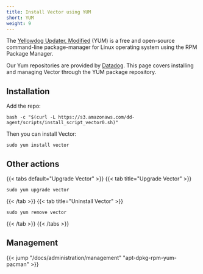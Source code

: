 ```yaml
---
title: Install Vector using YUM
short: YUM
weight: 9
---
```


The [Yellowdog Updater, Modified][yum] (YUM) is a free and open-source command-line package-manager for Linux operating system using the RPM Package Manager.

Our Yum repositories are provided by [Datadog]. This page covers installing and managing Vector
through the YUM package repository.

## Installation

Add the repo:

```shell
bash -c "$(curl -L https://s3.amazonaws.com/dd-agent/scripts/install_script_vector0.sh)"
```

Then you can install Vector:

```shell
sudo yum install vector
```

## Other actions

{{< tabs default="Upgrade Vector" >}}
{{< tab title="Upgrade Vector" >}}

```shell
sudo yum upgrade vector
```

{{< /tab >}}
{{< tab title="Uninstall Vector" >}}

```shell
sudo yum remove vector
```

{{< /tab >}}
{{< /tabs >}}

## Management

{{< jump "/docs/administration/management" "apt-dpkg-rpm-yum-pacman" >}}

[Datadog]: https://www.datadoghq.com/
[yum]: https://en.wikipedia.org/wiki/Yum_(software)
